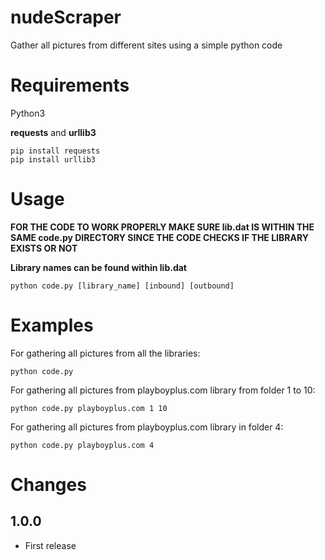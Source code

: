 # nudeScraper
Gather all pictures from different sites using a simple python code

# Requirements
Python3

**requests** and **urllib3**
```shell
pip install requests
pip install urllib3
```

# Usage

**FOR THE CODE TO WORK PROPERLY MAKE SURE lib.dat IS WITHIN THE SAME code.py DIRECTORY SINCE THE CODE CHECKS IF THE LIBRARY EXISTS OR NOT**

**Library names can be found within lib.dat**

```shell
python code.py [library_name] [inbound] [outbound]
```

# Examples

For gathering all pictures from all the libraries:
```shell
python code.py
```
For gathering all pictures from playboyplus.com library from folder 1 to 10:
```shell
python code.py playboyplus.com 1 10
```

For gathering all pictures from playboyplus.com library in folder 4:
```shell
python code.py playboyplus.com 4
```

# Changes

## 1.0.0
- First release
